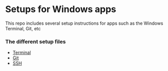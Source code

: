 # Setups for Windows apps
This repo includes several setup instructions for apps such as the Windows Terminal, Git, etc

### The different setup files
 - [Terminal](./setups/windows-terminal-setup.md)
 - [Git](./setups/install-git.md)
 - [SSH](./setups/ssh-setup-cmd.md)